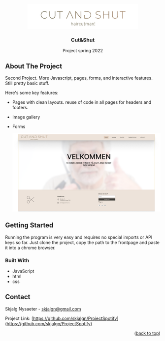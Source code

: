 

<a name="readme-top"></a>

<!-- PROJECT LOGO -->
<br />
<div align="center">
  <a>
    <img src="webpage/images/logo.png" alt="Logo" height="80">
  </a>

  <h3 align="center">Cut&Shut</h3>

  <p align="center">
    Project spring 2022
  </p>
</div>


<!-- ABOUT THE PROJECT -->
## About The Project

Second Project. More Javascript, pages, forms, and interactive features. Still pretty basic stuff.

Here's some key features:
* Pages with clean layouts. reuse of code in all pages for headers and footers.
* Image gallery
* Forms

  <a>
    <img src="documents/img/Slide16_9-1.png" alt="frontpage">
  </a>

<!-- GETTING STARTED -->
## Getting Started

Running the program is very easy and requires no special imports or API keys so far. Just clone the project, copy the path to the frontpage and paste it into a chrome browser.

### Built With

* JavaScript
* html
* css

<!-- CONTACT -->
## Contact

Skjalg Nysaeter - skjalgn@gmail.com

Project Link: [https://github.com/skjalgn/ProjectSpotify](https://github.com/skjalgn/ProjectSpotify)

<p align="right">(<a href="#readme-top">back to top</a>)</p>
